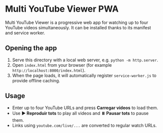 # Multi YouTube Viewer PWA

Multi YouTube Viewer is a progressive web app for watching up to four YouTube videos simultaneously. It can be installed thanks to its manifest and service worker.

## Opening the app

1. Serve this directory with a local web server, e.g. `python -m http.server`.
2. Open `index.html` from your browser (for example `http://localhost:8000/index.html`).
3. When the page loads, it will automatically register `service-worker.js` to provide offline caching.

## Usage

- Enter up to four YouTube URLs and press **Carregar vídeos** to load them.
- Use **▶️ Reproduir tots** to play all videos and **⏸️ Pausar tots** to pause them.
- Links using `youtube.com/live/...` are converted to regular watch URLs.
